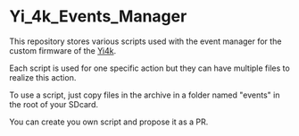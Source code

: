 # Yi_4k_Events_Manager

This repository stores various scripts used with the event manager for the custom firmware of the [Yi4k](https://github.com/psolyca/Yi_4k_ROOTFS/releases).

Each script is used for one specific action but they can have multiple files to realize this action.

To use a script, just copy files in the archive in a folder named "events" in the root of your SDcard.

You can create you own script and propose it as a PR.
